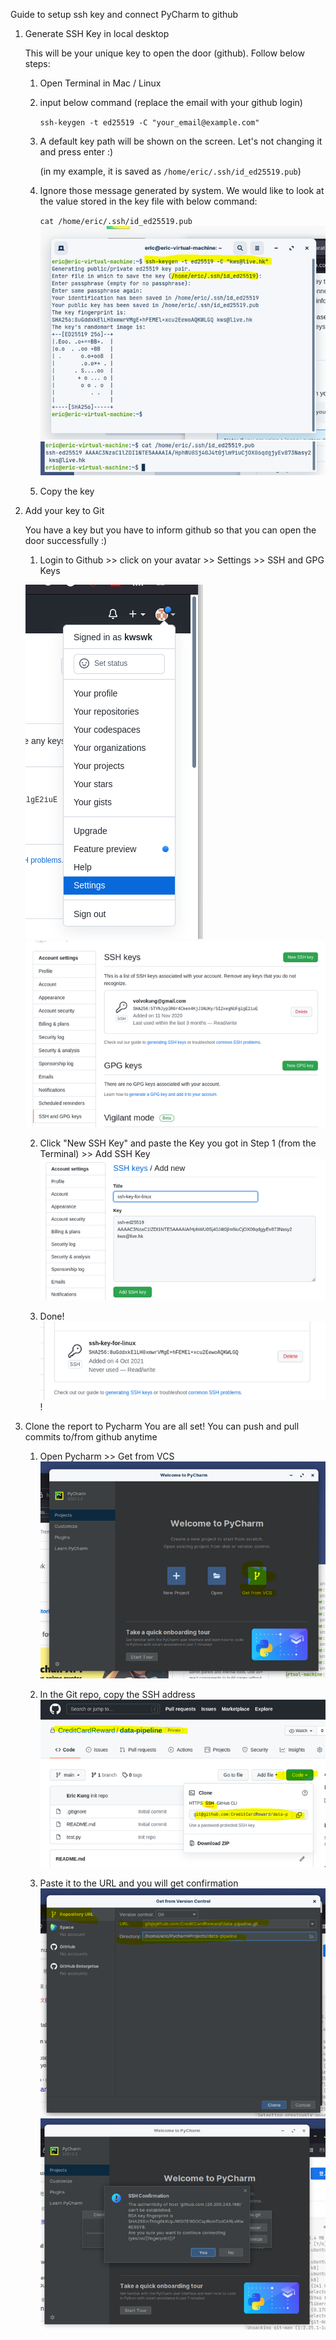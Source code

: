 Guide to setup ssh key and connect PyCharm to github

1. Generate SSH Key in local desktop

    This will be your unique key to open the door (github). Follow below steps:
    
    1. Open Terminal in Mac / Linux
    2. input below command (replace the email with your github login)

       `ssh-keygen -t ed25519 -C "your_email@example.com"`
    3. A default key path will be shown on the screen. Let's not changing it and press enter :) 

       (in my example, it is saved as `/home/eric/.ssh/id_ed25519.pub`)
    4. Ignore those message generated by system. We would like to look at the value 
    stored in the key file with below command:

        `cat /home/eric/.ssh/id_ed25519.pub`
   ![img.png](src/ssh_in_terminal.png)
   ![img.png](src/cat_ssh_key.png)
    
    5. Copy the key


2. Add your key to Git
   
   You have a key but you have to inform github so that you can open the door successfully :)

    1. Login to Github >> click on your avatar >> Settings >> SSH and GPG Keys
   
    ![img.png](src/git_account_setting.png)
    ![img.png](src/git_ssh_page.png)

    2. Click "New SSH Key" and paste the Key you got in Step 1 (from the Terminal) >> Add SSH Key
    ![img.png](src/add_ssh_keys.png)

    3. Done!
    ![img_1.png](src/git_add_key_done.png)!


3. Clone the report to Pycharm
    You are all set! You can push and pull commits to/from github anytime

    1. Open Pycharm >> Get from VCS
    ![img.png](src/pycharm_open.png)

    2. In the Git repo, copy the SSH address
    ![img.png](src/git_copy_address.png)

    3. Paste it to the URL and you will get confirmation
    ![img.png](src/pycharm_clone.png)
   ![img.png](src/pycharm_ssh_done.png)